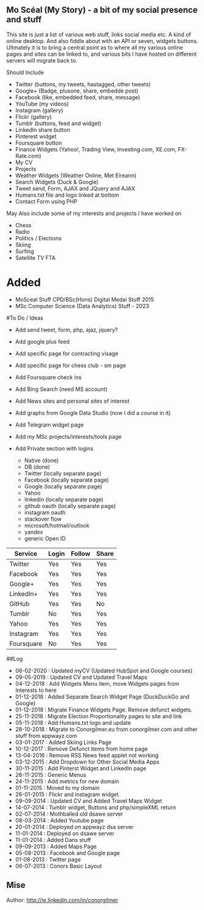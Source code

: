 ## Mo Scéal (My Story) - a bit of my social presence and stuff

This site is just a list of various web stuff, links social media etc. A kind of online desktop.
And also fiddle about with an API or seven, widgets buttons. Ultmately it is to bring a central point as to where all my various online pages and sites can be linked to, and various bits I have hosted on different servers will migrate back to. 

Should Include
- Twitter (buttons, my tweets, hastagged, other tweets)
- Google+ (Badge, plusone, share, embedde post)
- Facebook (like, embedded feed, share, message)
- YouTube (my videos)
- Instagram (gallery)
- Flickr (gallery)
- Tumblr (buttons, feed and widget)
- LinkedIn share button
- Pinterest widget
- Foursquare button
- Finance Widgets (Yahoo!, Trading View, Investing.com, XE.com, FX-Rate.com)
- My CV
- Projects
- Weather Widgets (Weather Online, Met Eireann)
- Search Widgets (Duck & Google)
- Tweet send, Form, AJAX and JQuery and AJAX
- Humans.txt file and logo linked at bottom
- Contact Form using PHP

May Also include some of my interests and projects I have worked on
- Chess
- Radio
- Politics / Elections
- Skiing
- Surfing
- Satellite TV FTA

# Added
- MoSceal Stuff CPD/BSc(Hons) Digital Medai Stuff 2015
- MSc Computer Science (Data Analytics) Stuff - 2023

#To Do / Ideas
- Add send tweet, form, php, ajaz, jquery?
- Add google plus feed
- Add specific page for contracting visage
- Add specific page for chess club - sm page
- Add Foursquare check ins
- Add Bing Search (need MS account)
- Add News sites and personal sites of interest
- Add graphs from Google Data Studio (now I did a course in it)
- Add Telegram widget page
- Add my MSc projects/interests/tools page

- Add Private section with logins
  - Native (done)
  - DB (done)
  - Twitter (locally separate page)
  - Facebook (locally separate page)
  - Google (locally separate page)
  - Yahoo
  - linkedin (locally separate page)
  - github oauth (locally separate page)
  - instagram oauth
  - stackover flow
  - microsoft/hotmail/outlook
  - yandex
  - generic Open ID

Service  | Login | Follow | Share 
------------- | ------------- | ------------- | -------------
Twitter  | Yes | Yes | Yes
Facebook  | Yes | Yes | Yes
Google+  | Yes | Yes | Yes
LinkedIn+  | Yes | Yes | Yes
GitHub  | Yes | Yes | No
Tumblr  | No | Yes | Yes
Yahoo  | Yes | Yes | Yes
Instagram  | Yes | Yes | Yes
Foursquare  | No | Yes | Yes

##Log
- 06-02-2020 : Updated myCV (Updated HubSpot and Google courses) 
- 09-05-2019 : Updated CV and Updated Travel Maps 
- 04-12-2018 : Add Widgets Menu item, move Widgets pages from Interests to here
- 01-12-2018 : Added Separate Search Widget Page (DuckDuckGo and Google)
- 01-12-2018 : Migrate Finance Widgets Page. Remove defunct widgets.
- 25-11-2018 : Migrate Election Proportionality pages to site and link
- 05-11-2018 : Add Humans.txt logo and update
- 28-10-2018 : Migrate to Conorgilmer.eu from conorgilmer.com and other stuff from  appwayz.com 
- 03-01-2017 : Added Skiing Links Page
- 10-12-2017 : Remove Defunct items from home page
- 13-04-2016 : Remove RSS News feed applet not working 
- 03-12-2015 : Add Dropdown for Other Social Media Apps
- 30-11-2015 : Add Pinterst Widget and LinkedIn page 
- 26-11-2015 : Generic Menus
- 24-11-2015 : Add metrics for new domain
- 01-11-2015 : Moved to my domain
- 26-01-2015 : Flickr and instagram widget
- 09-09-2014 : Updated CV and Added Travel Maps Widget
- 14-07-2014 : Tumblr widget, Buttons and php/simpleXML return
- 02-07-2014 : Mothballed old dsawe server
- 08-03-2014 : Added Youtube page
- 20-01-2014 : Deployed on appwayz dsa server
- 11-01-2014 : Deployed on dsawe server
- 11-01-2014 : Added Dans stuff
- 09-09-2013 : Added Maps Page
- 05-08-2013 : Facebook and Google page
- 01-08-2013 : Twitter page
- 06-07-2013 : Conors Basic Layout

## Mise
Author: http://ie.linkedin.com/in/conorgilmer



